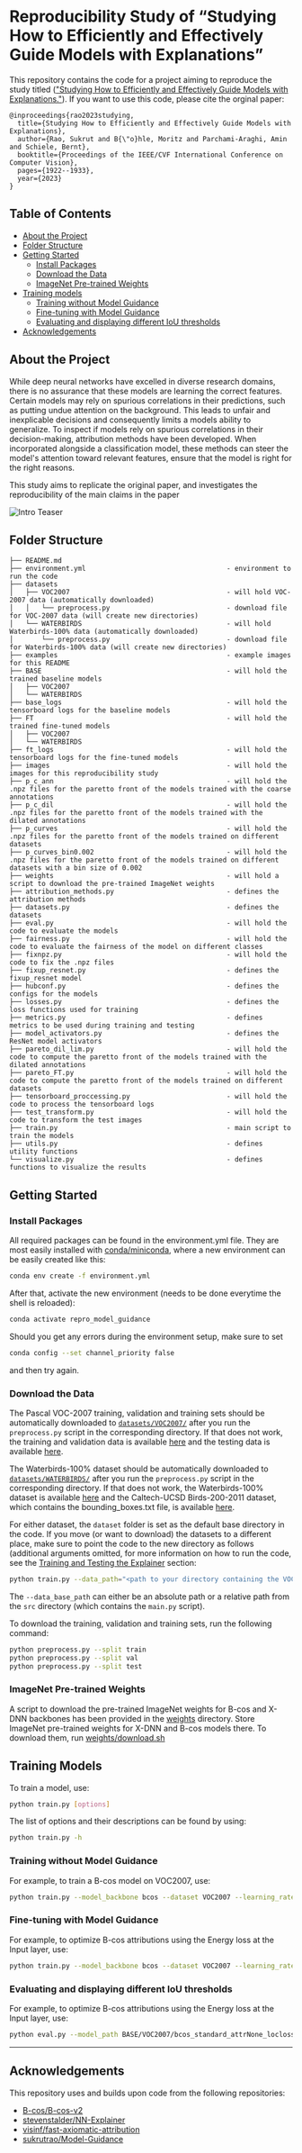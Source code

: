 # Reproducibility Study of “Studying How to Efficiently and Effectively Guide Models with Explanations”

This repository contains the code for a project aiming to reproduce the study titled (["Studying How to Efficiently and 
Effectively Guide Models with Explanations."](https://openaccess.thecvf.com/content/ICCV2023/papers/Rao_Studying_How_to_Efficiently_and_Effectively_Guide_Models_with_Explanations_ICCV_2023_paper.pdf)). If you want to use this code, please cite the orginal paper:

```
@inproceedings{rao2023studying,
  title={Studying How to Efficiently and Effectively Guide Models with Explanations},
  author={Rao, Sukrut and B{\"o}hle, Moritz and Parchami-Araghi, Amin and Schiele, Bernt},
  booktitle={Proceedings of the IEEE/CVF International Conference on Computer Vision},
  pages={1922--1933},
  year={2023}
}
```
 
## Table of Contents
* [About the Project](#about-the-project)
* [Folder Structure](#folder-structure)
* [Getting Started](#getting-started)
  * [Install Packages](#install-packages)
  * [Download the Data](#download-the-data)
  * [ImageNet Pre-trained Weights](#imagenet-pre-trained-weights)
* [Training models](#training-models)
  * [Training without Model Guidance](#training-without-model-guidance)
  * [Fine-tuning with Model Guidance](#fine-tuning-with-model-guidance)
  * [Evaluating and displaying different IoU thresholds](#evaluating-and-displaying-different-iou-thresholds)
* [Acknowledgements](#acknowledgements)

## About the Project

While deep neural networks have excelled in diverse research domains, there is no assurance that these models are learning the correct features. Certain models may rely on spurious correlations in their predictions, such as putting undue attention on the background. This leads to unfair and inexplicable decisions and consequently limits a models ability to generalize. To inspect if models rely on spurious correlations in their decision-making, attribution methods have been developed. When incorporated alongside a classification model, these methods can steer the model's attention toward relevant features, ensure that the model is right for the right reasons.

This study aims to replicate the original paper, and investigates the reproducibility of the main claims in the paper

![Intro Teaser](images/Figure2_Best.png)

## Folder Structure
```
├── README.md
├── environment.yml                                   - environment to run the code
├── datasets
│   ├── VOC2007                                       - will hold VOC-2007 data (automatically downloaded)
│   │   └── preprocess.py                             - download file for VOC-2007 data (will create new directories)
│   └── WATERBIRDS                                    - will hold Waterbirds-100% data (automatically downloaded)
│       └── preprocess.py                             - download file for Waterbirds-100% data (will create new directories)
├── examples                                          - example images for this README
├── BASE                                              - will hold the trained baseline models
│   ├── VOC2007
│   └── WATERBIRDS 
├── base_logs                                         - will hold the tensorboard logs for the baseline models
├── FT                                                - will hold the trained fine-tuned models
│   ├── VOC2007
│   └── WATERBIRDS
├── ft_logs                                           - will hold the tensorboard logs for the fine-tuned models
├── images                                            - will hold the images for this reproducibility study
├── p_c_ann                                           - will hold the .npz files for the paretto front of the models trained with the coarse annotations
├── p_c_dil                                           - will hold the .npz files for the paretto front of the models trained with the dilated annotations
├── p_curves                                          - will hold the .npz files for the paretto front of the models trained on different datasets
├── p_curves_bin0.002                                 - will hold the .npz files for the paretto front of the models trained on different datasets with a bin size of 0.002
├── weights                                           - will hold a script to download the pre-trained ImageNet weights
├── attribution_methods.py                            - defines the attribution methods
├── datasets.py                                       - defines the datasets
├── eval.py                                           - will hold the code to evaluate the models
├── fairness.py                                       - will hold the code to evaluate the fairness of the model on different classes
├── fixnpz.py                                         - will hold the code to fix the .npz files
├── fixup_resnet.py                                   - defines the fixup_resnet model
├── hubconf.py                                        - defines the configs for the models
├── losses.py                                         - defines the loss functions used for training
├── metrics.py                                        - defines metrics to be used during training and testing
├── model_activators.py                               - defines the ResNet model activators
├── pareto_dil_lim.py                                 - will hold the code to compute the paretto front of the models trained with the dilated annotations
├── pareto_FT.py                                      - will hold the code to compute the paretto front of the models trained on different datasets
├── tensorboard_proccessing.py                        - will hold the code to process the tensorboard logs
├── test_transform.py                                 - will hold the code to transform the test images
├── train.py                                          - main script to train the models
├── utils.py                                          - defines utility functions
└── visualize.py                                      - defines functions to visualize the results
```

## Getting Started
### Install Packages

All required packages can be found in the environment.yml file. They are most easily installed with [conda/miniconda](https://docs.conda.io/en/latest/miniconda.html), where a new environment can be easily created like this: 
```bash
conda env create -f environment.yml 
```
After that, activate the new environment (needs to be done everytime the shell is reloaded):
```bash
conda activate repro_model_guidance
```
Should you get any errors during the environment setup, make sure to set
```bash
conda config --set channel_priority false
```
and then try again.

### Download the Data

The Pascal VOC-2007 training, validation and training sets should be automatically downloaded to [`datasets/VOC2007/`](datasets/VOC2007) after you run the `preprocess.py` script in the corresponding directory. If that does not work, the training and validation data is available [here](http://host.robots.ox.ac.uk/pascal/VOC/voc2007/VOCtrainval_06-Nov-2007.tar) and the testing data is available [here](http://host.robots.ox.ac.uk/pascal/VOC/voc2007/VOCtest_06-Nov-2007.tar). 

The Waterbirds-100% dataset should be automatically downloaded to [`datasets/WATERBIRDS/`](datasets/WATERBIRDS) after you run the `preprocess.py` script in the corresponding directory. If that does not work, the Waterbirds-100% dataset is available [here](https://drive.google.com/file/d/1zJpQYGEt1SuwitlNfE06TFyLaWX-st1k/view) and the Caltech-UCSD Birds-200-2011 dataset, which contains the bounding_boxes.txt file, is available [here](https://www.vision.caltech.edu/datasets/cub_200_2011/).

For either dataset, the `dataset` folder is set as the default base directory in the code. If you move (or want to download) the datasets to a different place, make sure to point the code to the new directory as follows (additional arguments omitted, for more information on how to run the code, see the [Training and Testing the Explainer](#training-and-testing-the-explainer) section:
```bash
python train.py --data_path="<path to your directory containing the VOC2007 or WATERBIRDS subdirectories>"
```
The `--data_base_path` can either be an absolute path or a relative path from the `src` directory (which contains the `main.py` script).

To download the training, validation and training sets, run the following command:
```bash
python preprocess.py --split train
python preprocess.py --split val
python preprocess.py --split test
```

### ImageNet Pre-trained Weights

A script to download the pre-trained ImageNet weights for B-cos and X-DNN backbones has been provided in the [weights](weights) directory. Store ImageNet pre-trained weights for X-DNN and B-cos models there. To download them, run [weights/download.sh](weigths/download.sh)

## Training Models

To train a model, use:

```bash
python train.py [options]
```

The list of options and their descriptions can be found by using:

```bash
python train.py -h
```

### Training without Model Guidance

For example, to train a B-cos model on VOC2007, use:

```bash
python train.py --model_backbone bcos --dataset VOC2007 --learning_rate 1e-4 --train_batch_size 64 --total_epochs 300
```

### Fine-tuning with Model Guidance

For example, to optimize B-cos attributions using the Energy loss at the Input layer, use:

```bash
python train.py --model_backbone bcos --dataset VOC2007 --learning_rate 1e-4 --train_batch_size 64 --total_epochs 50 --optimize_explanations --model_path models/VOC2007/bcos_standard_attrNone_loclossNone_origNone_resnet50_lr1e-04_sll1.0_layerInput/model_checkpoint_f1_best.pt --localization_loss_lambda 1e-3 --layer Input --localization_loss_fn Energy --pareto
```

### Evaluating and displaying different IoU thresholds

For example, to optimize B-cos attributions using the Energy loss at the Input layer, use:

```bash
python eval.py --model_path BASE/VOC2007/bcos_standard_attrNone_loclossNone_origNone_resnet50_lr0.001_sll1.0_layerInput/model_checkpoint_final_300.pt --log_path ./base_logs/VOC2007/EVAL/ --dataset VOC2007 --fix_layer Input --vis_iou_thr_methods
```

---
## Acknowledgements

This repository uses and builds upon code from the following repositories:
* [B-cos/B-cos-v2](https://github.com/B-cos/B-cos-v2)
* [stevenstalder/NN-Explainer](https://github.com/stevenstalder/NN-Explainer)
* [visinf/fast-axiomatic-attribution](https://github.com/visinf/fast-axiomatic-attribution)
* [sukrutrao/Model-Guidance](https://github.com/sukrutrao/Model-Guidance)



